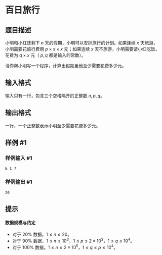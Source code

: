 # 百日旅行

## 题目描述

小明和小红还剩下 $n$ 天的假期，小明可以安排旅行的计划。如果连续 $x$ 天旅游，小明需要花旅行费用  $p \times x \times x$ 元；如果连续 $x$ 天不旅游，小明需要请小红吃饭，花费为 $q \times x$ 元（ $p,q$ 都是输入的常数）。

请你帮小明写一个程序，计算出假期里他至少需要花费多少元。

## 输入格式

输入只有一行，包含三个空格隔开的正整数 $n,p,q$。

## 输出格式

一行，一个正整数表示小明至少需要花费多少元。

## 样例 #1

### 样例输入 #1
```
6 1 7
```

### 样例输出 #1

```
20
```

## 提示

#### 数据规模与约定

- 对于 $20\%$ 数据，$1 \le n \le 20$。
- 对于 $90\%$ 数据，$1 \le n \le 10^3$，$1 \le p \le 2 \times 10^3$，$1 \le q \le 10^4$。
- 对于 $100\%$ 数据，$1 \le n \le 2 \times 10^5$，$1 \le q \le p \le 10^4$。
